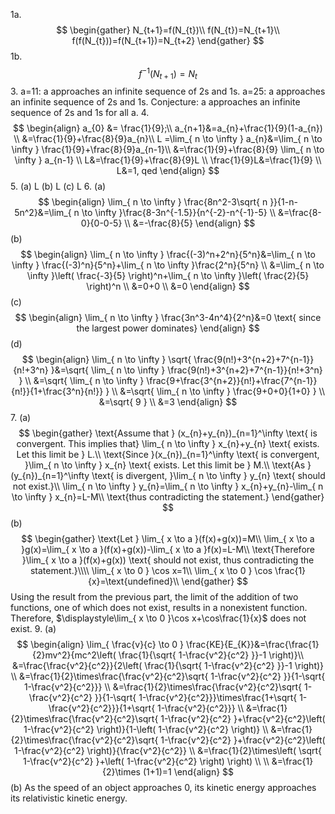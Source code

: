1a.
$$
\begin{gather}
N_{t+1}=f(N_{t})\\
f(N_{t})=N_{t+1}\\
f(f(N_{t}))=f(N_{t+1})=N_{t+2}
\end{gather}
$$
1b.
$$
f^{-1}(N_{t+1})=N_{t}
$$
3.
a=11: a approaches an infinite sequence of 2s and 1s.
a=25: a approaches an infinite sequence of 2s and 1s.
Conjecture: a approaches an infinite sequence of 2s and 1s for all a.
4.
$$
\begin{align}
a_{0} &= \frac{1}{9};\\
a_{n+1}&=a_{n}+\frac{1}{9}(1-a_{n}) \\
&=\frac{1}{9}+\frac{8}{9}a_{n}\\
L =\lim_{ n \to \infty } a_{n}&=\lim_{ n \to \infty } \frac{1}{9}+\frac{8}{9}a_{n-1}\\
&=\frac{1}{9}+\frac{8}{9} \lim_{ n \to \infty } a_{n-1} \\
L&=\frac{1}{9}+\frac{8}{9}L \\
\frac{1}{9}L&=\frac{1}{9} \\
L&=1, qed
\end{align}
$$
5.
(a) L
(b) L
(c) L
6.
(a)
$$
\begin{align}
\lim_{ n \to \infty } \frac{8n^2-3\sqrt{ n }}{1-n-5n^2}&=\lim_{ n \to \infty }\frac{8-3n^{-1.5}}{n^{-2}-n^{-1}-5} \\
&=\frac{8-0}{0-0-5} \\
&=-\frac{8}{5}
\end{align}
$$
(b)
$$
\begin{align}
\lim_{ n \to \infty } \frac{(-3)^n+2^n}{5^n}&=\lim_{ n \to \infty } \frac{(-3)^n}{5^n}+\lim_{ n \to \infty }\frac{2^n}{5^n} \\
&=\lim_{ n \to \infty }\left( \frac{-3}{5} \right)^n+\lim_{ n \to \infty }\left( \frac{2}{5} \right)^n \\
&=0+0 \\
&=0
\end{align}
$$
(c)
$$
\begin{align}
\lim_{ n \to \infty } \frac{3n^3-4n^4}{2^n}&=0
\text{ since the largest power dominates}
\end{align}
$$
(d)
$$
\begin{align}
\lim_{ n \to \infty } \sqrt{ \frac{9(n!)+3^{n+2}+7^{n-1}}{n!+3^n} }&=\sqrt{ \lim_{ n \to \infty } \frac{9(n!)+3^{n+2}+7^{n-1}}{n!+3^n} } \\
&=\sqrt{ \lim_{ n \to \infty } \frac{9+\frac{3^{n+2}}{n!}+\frac{7^{n-1}}{n!}}{1+\frac{3^n}{n!}} } \\
&=\sqrt{ \lim_{ n \to \infty } \frac{9+0+0}{1+0} } \\
&=\sqrt{ 9 } \\
&=3
\end{align}
$$
7.
(a)
$$
\begin{gather}
\text{Assume that } (x_{n}+y_{n})_{n=1}^\infty \text{ is convergent. This implies that} \lim_{ n \to \infty } x_{n}+y_{n} \text{ exists. Let this limit be } L.\\
\text{Since }(x_{n})_{n=1}^\infty \text{ is convergent, }\lim_{ n \to \infty } x_{n} \text{ exists. Let this limit be } M.\\
\text{As }(y_{n})_{n=1}^\infty \text{ is divergent, }\lim_{ n \to \infty } y_{n} \text{ should not exist.}\\
\lim_{ n \to \infty } y_{n}=\lim_{ n \to \infty } x_{n}+y_{n}-\lim_{ n \to \infty } x_{n}=L-M\\
\text{thus contradicting the statement.}
\end{gather}
$$
(b)
$$
\begin{gather}
\text{Let } \lim_{ x \to a }(f(x)+g(x))=M\\
\lim_{ x \to a }g(x)=\lim_{ x \to a }(f(x)+g(x))-\lim_{ x \to a }f(x)=L-M\\
\text{Therefore }\lim_{ x \to a }(f(x)+g(x)) \text{ should not exist, thus contradicting the statement.}\\\\
\lim_{ x \to 0 } \cos x=1\\
\lim_{ x \to 0 } \cos \frac{1}{x}=\text{undefined}\\
\end{gather}
$$
Using the result from the previous part, the limit of the addition of two functions, one of which does not exist, results in a nonexistent function. Therefore, $\displaystyle\lim_{ x \to 0 }\cos x+\cos\frac{1}{x}$ does not exist.
9.
(a)
$$
\begin{align}
\lim_{ \frac{v}{c} \to 0 } \frac{KE}{E_{K}}&=\frac{\frac{1}{2}mv^2}{mc^2\left( \frac{1}{\sqrt{ 1-\frac{v^2}{c^2} }}-1 \right)}\\
&=\frac{\frac{v^2}{c^2}}{2\left( \frac{1}{\sqrt{ 1-\frac{v^2}{c^2} }}-1 \right)} \\
&=\frac{1}{2}\times\frac{\frac{v^2}{c^2}\sqrt{ 1-\frac{v^2}{c^2} }}{1-\sqrt{ 1-\frac{v^2}{c^2}}} \\
&=\frac{1}{2}\times\frac{\frac{v^2}{c^2}\sqrt{ 1-\frac{v^2}{c^2} }}{1-\sqrt{ 1-\frac{v^2}{c^2}}}\times\frac{1+\sqrt{ 1-\frac{v^2}{c^2}}}{1+\sqrt{ 1-\frac{v^2}{c^2}}} \\
&=\frac{1}{2}\times\frac{\frac{v^2}{c^2}\sqrt{ 1-\frac{v^2}{c^2} }+\frac{v^2}{c^2}\left( 1-\frac{v^2}{c^2} \right)}{1-\left( 1-\frac{v^2}{c^2} \right)} \\
&=\frac{1}{2}\times\frac{\frac{v^2}{c^2}\sqrt{ 1-\frac{v^2}{c^2} }+\frac{v^2}{c^2}\left( 1-\frac{v^2}{c^2} \right)}{\frac{v^2}{c^2}} \\
&=\frac{1}{2}\times\left( \sqrt{ 1-\frac{v^2}{c^2} }+\left( 1-\frac{v^2}{c^2} \right) \right) \\ \\
&=\frac{1}{2}\times (1+1)=1
\end{align}
$$
(b) As the speed of an object approaches 0, its kinetic energy approaches its relativistic kinetic energy.
